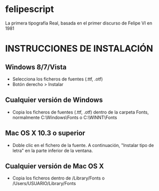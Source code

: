felipescript
============

La primera tipografía Real, basada en el primer discurso de Felipe VI en 1981

INSTRUCCIONES DE INSTALACIÓN
============================

Windows 8/7/Vista
-----------------
- Selecciona los ficheros de fuentes (.ttf, .otf)
- Botón derecho > Instalar

Cualquier versión de Windows
----------------------------
- Copia los ficheros de fuentes (.ttf, .otf) dentro de la carpeta Fonts, normalmente C:\Windows\Fonts o C:\WINNT\Fonts

Mac OS X 10.3 o superior
------------------------
- Doble clic en el fichero de la fuente. A continuación, "Instalar tipo de letra" en la parte inferior de la ventana.
     
Cualquier versión de Mac OS X
-----------------------------
- Copia los ficheros dentro de /Library/Fonts o /Users/USUARIO/Library/Fonts